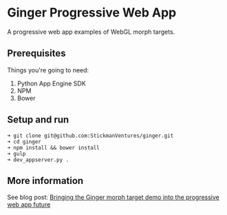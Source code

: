 # Ginger Progressive Web App
A progressive web app examples of WebGL morph targets.

## Prerequisites

Things you're going to need:

1. Python App Engine SDK
2. NPM
3. Bower

## Setup and run
```
➜ git clone git@github.com:StickmanVentures/ginger.git
➜ cd ginger
➜ npm install && bower install
➜ gulp
➜ dev_appserver.py .
```

## More information

See blog post: [Bringing the Ginger morph target demo into the progressive web app future](https://www.stickmanventures.com/blog/2016/01/12/bringing-the-ginger-morph-target-demo-into-the-progressive-web-app-future/)
